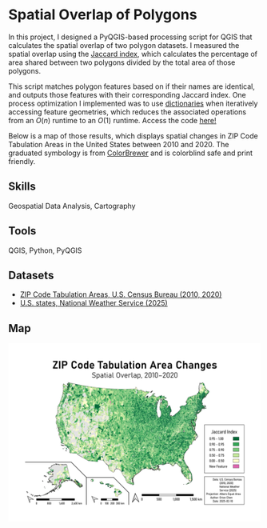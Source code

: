 # Spatial Overlap of Polygons
In this project, I designed a PyQGIS-based processing script for QGIS that calculates the spatial overlap of two polygon datasets. I measured the spatial overlap using the [Jaccard index](https://en.wikipedia.org/wiki/Jaccard_index), which calculates the percentage of area shared between two polygons divided by the total area of those polygons.

This script matches polygon features based on if their names are identical, and outputs those features with their corresponding Jaccard index. One process optimization I implemented was to use [dictionaries](https://docs.python.org/3/library/stdtypes.html#mapping-types-dict) when iteratively accessing feature geometries, which reduces the associated operations from an $O(n)$ runtime to an $O(1)$ runtime. Access the code [here!](polygon_spatial_overlap.py)

Below is a map of those results, which displays spatial changes in ZIP Code Tabulation Areas in the United States between 2010 and 2020. The graduated symbology is from [ColorBrewer](https://colorbrewer2.org/) and is colorblind safe and print friendly.

## Skills
Geospatial Data Analysis, Cartography

## Tools
QGIS, Python, PyQGIS

## Datasets
* [ZIP Code Tabulation Areas, U.S. Census Bureau (2010, 2020)](https://www.census.gov/programs-surveys/geography/guidance/geo-areas/zctas.html)
* [U.S. states, National Weather Service (2025)](https://www.weather.gov/gis/USStates)

## Map
![Map of Jaccard index comparing 2020 to 2010 ZIP Code Tabulation Areas in U.S. states.](polygonspatialoverlap_map.png)
